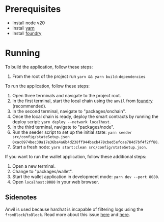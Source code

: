 # Prerequisites

- Install node v20
- Install [yarn](https://classic.yarnpkg.com/lang/en/docs/install/#debian-stable)
- Install [foundry](https://book.getfoundry.sh/getting-started/installation)

# Running

To build the application, follow these steps:

1. From the root of the project run `yarn && yarn build:dependencies`

To run the application, follow these steps:

1. Open three terminals and navigate to the project root.
2. In the first terminal, start the local chain using the `anvil` from [foundry](https://github.com/foundry-rs/foundry) (recommended).
3. In the second terminal, navigate to "packages/onchain".
4. Once the local chain is ready, deploy the smart contracts by running the deploy script: `yarn deploy --network localhost`.
5. In the third terminal, navigate to "packages/node".
6. Run the seeder script to set up the initial state: `yarn seeder src/config/stateSetup.json 0xac0974bec39a17e36ba4a6b4d238ff944bacb478cbed5efcae784d7bf4f2ff80`.
7. Start a fresh node: `yarn start:clean src/config/stateSetup.json`.

If you want to run the wallet application, follow these additional steps:

1. Open a new terminal.
2. Change to "packages/wallet".
3. Start the wallet application in development mode: `yarn dev --port 8080`.
4. Open `localhost:8080` in your web browser.

## Sidenotes

Anvil is used because hardhat is incapable of filtering logs using the `fromBlock`/`toBlock`.
Read more about this issue [here](https://github.com/wagmi-dev/viem/discussions/366) and [here](https://github.com/foundry-rs/foundry/issues/4729).
